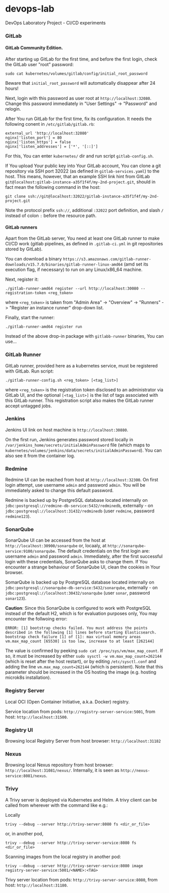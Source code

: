 # devops-lab
DevOps Laboratory Project - CI/CD experiments

### GitLab

#### GitLab Community Edition.

After starting up GitLab for the first time, and before the first login, check the GitLab user "root" password:

```
sudo cat kubernetes/volumes/gitlab/config/initial_root_password
```

Beware that `initial_root_password` will automatically disappear after 24 hours!

Next, login with this password as user root at `http://localhost:32080`.
Change this password immediately in "User Settings" -> "Password" and relogin.

After You run GitLab for the first time, fix its configuration.
It needs the following conent in `/etc/gitlab/gitlab.rb`:

```
external_url 'http://localhost:32080'
nginx['listen_port'] = 80
nginx['listen_https'] = false
nginx['listen_addresses'] = ['*', '[::]']
```

For this, You can enter `kubernetes/` dir and run script `gitlab-config.sh`.

If You upload Your public key into Your GitLab account, You can clone a git repository via SSH port 32022 (as defined in `gitlab-services.yaml`) to the host.
This means, however, that an example SSH link hint from GitLab `git@localhost:gitlab-instance-a35f1f4f/my-2nd-project.git`, should in fact mean the following command in the host:

```
git clone ssh://git@localhost:32022/gitlab-instance-a35f1f4f/my-2nd-project.git
```
Note the protocol prefix `ssh://`, additional `:32022` port definition, and slash `/` instead of colon `:` before the resource path.

#### GitLab runners

Apart from the GitLab server, You need at least one GitLab runner to make CI/CD work (gitlab pipelines, as defined in `.gitlab-ci.yml` in git repositories stored by GitLab).

You can download a binary `https://s3.amazonaws.com/gitlab-runner-downloads/v15.7.0/binaries/gitlab-runner-linux-amd64` (amd set its execution flag, if necessary) to run on any Linux/x86_64 machine.

Next, register it:

```
./gitlab-runner-amd64 register --url http://localhost:30080 --registration-token <reg_token>
```

where `<reg_token>` is taken from "Admin Area" -> "Overview" -> "Runners" -> "Register an instance runner" drop-down list.

Finally, start the runner:

```
./gitlab-runner-amd64 register run
```

Instead of the above drop-in package with `gitlabb-runner` binaries, You can use...

### GitLab Runner

GitLab runner, provided here as a kubernetes service, must be registered with GitLab.
Run script:

```
./gitlab-runner-config.sh <reg_token> [<tag_list>]
```

where `<reg_token>` is the registration token disclosed to an administrator via GitLab UI,
and the optional `[<tag_list>]` is the list of tags associated with this GitLab runner.
This registration script also makes the GitLab runner accept untagged jobs.

### Jenkins

Jenkins UI link on host machine is `http://localhost:30880`.

On the first run, Jenkins generates password stored locally in `/var/jenkins_home/secrets/initialAdminPassword` file
(which maps to `kubernetes/volumes/jenkins/data/secrets/initialAdminPassword`).
You can also see it from the container log.

### Redmine

Redmine UI can be reached from host at `http://localhost:32300`. On first login attempt, use username `admin` and password `admin`.
You will be immediately asked to change this default password.

Redmine is backed up by PostgreSQL database located internally on `jdbc:postgresql://redmine-db-service:5432/redminedb`, externally - on `jdbc:postgresql://localhost:31432/redminedb` (user `redmine`, password `redmine123`).

### SonarQube

SonarQube UI can be accessed from the host at `http://localhost:30900/sonarqube` or, locaaly, at `http://sonarqube-service:9100/sonarqube`. The default credentials on the first login are: username `admin` and password `admin`.
Immediately, after the first successful login with these credentials, SonarQube asks to change them.
If You encounter a strange behaviour of SonarQube UI, clean the cookies in Your browser.

SomarQube is backed up by PostgreSQL database located internally on `jdbc:postgresql://sonarqube-db-service:5432/sonarqube`, externally - on `jdbc:postgresql://localhost:30432/sonarqube` (user `sonar`, password `sonar123`).

**Caution**: Since this SonarQube is configured to work with PostgreSQL instead of the default H2, which is for evaluation purposes only, You may encounter the follwoing error:

```
ERROR: [1] bootstrap checks failed. You must address the points described in the following [1] lines before starting Elasticsearch.
bootstrap check failure [1] of [1]: max virtual memory areas vm.max_map_count [65530] is too low, increase to at least [262144]
```

The value is confirmed by peeking `sudo cat /proc/sys/vm/max_map_count`. If so, it must be increased by either `sudo sysctl -w vm.max_map_count=262144` (which is reset after the host restart), or by editing `/etc/sysctl.conf` and adding the line `vm.max_map_count=262144` (which is persistent).
Note that this parameter should be increased in the OS hosting the image (e.g. hosting microk8s installation).

### Registry Server

Local OCI (Open Container Initiative, a.k.a. Docker) registry.

Service location from pods: `http://registry-server-service:5001`, from host: `http://localhost:31500`.

### Registry UI

Browsing local Registry Server from host browser: `http://localhost:31182`

### Nexus

Browsing local Nexus repository from host browser: `http://localhost:31081/nexus/`. Internally, it is seen as `http://nexus-service:8081/nexus`.

### Trivy

A Trivy server is deployed via Kubernetes and Helm. A trivy client can be
called from wherever with the command like e.g.:

Locally

```
trivy --debug --server http://trivy-server:8080 fs <dir_or_file>
```

or, in another pod,

```
trivy --debug --server http://trivy-server-service:8080 fs <dir_or_file>
```

Scanning images from the local registry in another pod:

```
trivy --debug --server http://trivy-server-service:8080 image registry-server-service:5001/<NAME>:<TAG>
```

Trivy server location from pods: `http://trivy-server-service:8080`, from host: `http://localhost:31180`.
